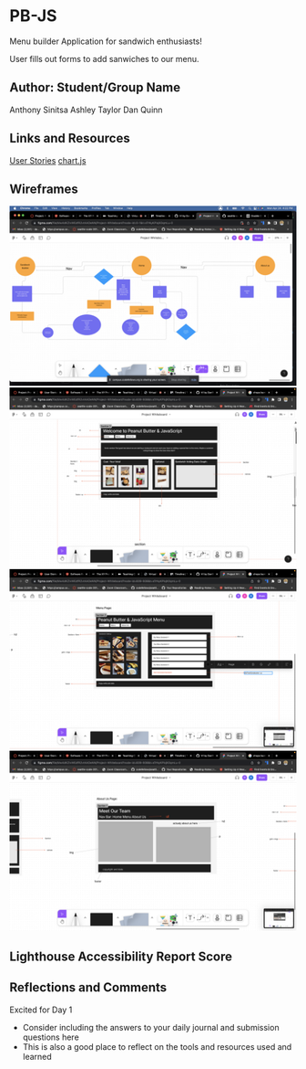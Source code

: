 # PB-JS

Menu builder Application for sandwich enthusiasts!

User fills out forms to add sanwiches to our menu.

## Author: Student/Group Name

Anthony Sinitsa
Ashley Taylor
Dan Quinn

## Links and Resources

[User Stories](https://trello.com/b/U0EfzBKJ/user-stories)
[chart.js](https://www.chartjs.org/)


## Wireframes

![Domain Model](screenshots/Screenshot%202023-04-24%20at%204.22.08%20PM.png)
![Home](screenshots/Screenshot%202023-04-24%20at%201.44.59%20PM.png)
![Menu](screenshots/Screenshot%202023-04-24%20at%201.45.07%20PM.png)
![About Us](screenshots/Screenshot%202023-04-24%20at%201.45.03%20PM.png)

## Lighthouse Accessibility Report Score



## Reflections and Comments

Excited for Day 1

* Consider including the answers to your daily journal and submission questions here
* This is also a good place to reflect on the tools and resources used and learned
